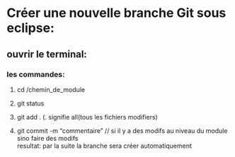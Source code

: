 # Créer une nouvelle branche Git sous eclipse:  
## ouvrir le terminal:  
### les commandes:  
1) cd /chemin_de_module  
2) git status  
3) git add . (. signifie all(tous les fichiers modifiers)  

4) git commit -m “commentaire” // si il y a des modifs au niveau du module sino faire des modifs  
resultat: par la suite la branche sera créer automatiquement 
